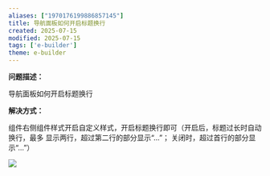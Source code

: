 ```yaml
---
aliases: ["1970176199886857145"]
title: 导航面板如何开启标题换行
created: 2025-07-15
modified: 2025-07-15
tags: ['e-builder']
theme: e-builder
---
```


**问题描述：**

导航面板如何开启标题换行

**解决方式：**

组件右侧组件样式开启自定义样式，开启标题换行即可（开启后，标题过长时自动换行，最多 显示两行，超过第二行的部分显示“...”； 关闭时，超过首行的部分显示“...”）

![](275a785eb938fc39eb88b03e0f500fc0.jpg)